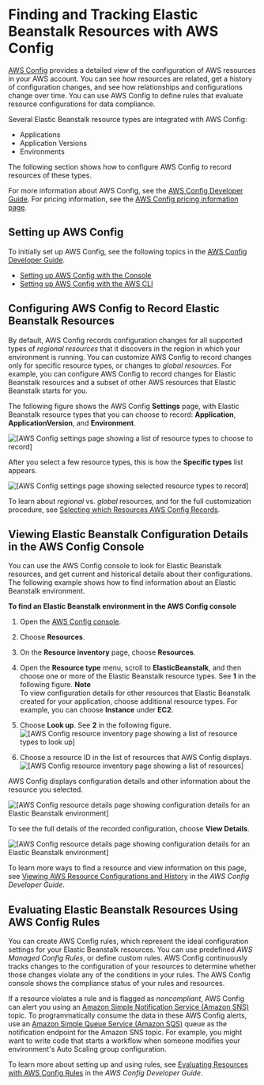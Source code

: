 # Finding and Tracking Elastic Beanstalk Resources with AWS Config<a name="AWSHowTo.config"></a>

[AWS Config](https://aws.amazon.com/config/) provides a detailed view of the configuration of AWS resources in your AWS account\. You can see how resources are related, get a history of configuration changes, and see how relationships and configurations change over time\. You can use AWS Config to define rules that evaluate resource configurations for data compliance\.

Several Elastic Beanstalk resource types are integrated with AWS Config:
+ Applications
+ Application Versions
+ Environments

The following section shows how to configure AWS Config to record resources of these types\.

For more information about AWS Config, see the [AWS Config Developer Guide](http://docs.aws.amazon.com/config/latest/developerguide/)\. For pricing information, see the [AWS Config pricing information page](https://aws.amazon.com/config/pricing/)\.

## Setting up AWS Config<a name="AWSHowTo.config.setup"></a>

To initially set up AWS Config, see the following topics in the [AWS Config Developer Guide](http://docs.aws.amazon.com/config/latest/developerguide/)\.
+ [Setting up AWS Config with the Console](http://docs.aws.amazon.com/config/latest/developerguide/gs-console.html)
+ [Setting up AWS Config with the AWS CLI](http://docs.aws.amazon.com/config/latest/developerguide/gs-cli.html)

## Configuring AWS Config to Record Elastic Beanstalk Resources<a name="AWSHowTo.config.record"></a>

By default, AWS Config records configuration changes for all supported types of *regional resources* that it discovers in the region in which your environment is running\. You can customize AWS Config to record changes only for specific resource types, or changes to *global resources*\. For example, you can configure AWS Config to record changes for Elastic Beanstalk resources and a subset of other AWS resources that Elastic Beanstalk starts for you\.

The following figure shows the AWS Config **Settings** page, with Elastic Beanstalk resource types that you can choose to record: **Application**, **ApplicationVersion**, and **Environment**\.

![\[AWS Config settings page showing a list of resource types to choose to record\]](http://docs.aws.amazon.com/elasticbeanstalk/latest/dg/images/cc-settings-resource-types.png)

After you select a few resource types, this is how the **Specific types** list appears\.

![\[AWS Config settings page showing selected resource types to record\]](http://docs.aws.amazon.com/elasticbeanstalk/latest/dg/images/cc-settings-resource-types-selected.png)

To learn about *regional* vs\. *global* resources, and for the full customization procedure, see [Selecting which Resources AWS Config Records](http://docs.aws.amazon.com/config/latest/developerguide/select-resources.html)\.

## Viewing Elastic Beanstalk Configuration Details in the AWS Config Console<a name="AWSHowTo.config.viewing"></a>

You can use the AWS Config console to look for Elastic Beanstalk resources, and get current and historical details about their configurations\. The following example shows how to find information about an Elastic Beanstalk environment\.

**To find an Elastic Beanstalk environment in the AWS Config console**

1. Open the [AWS Config console](https://console.aws.amazon.com/config)\.

1. Choose **Resources**\.

1. On the **Resource inventory** page, choose **Resources**\.

1. Open the **Resource type** menu, scroll to **ElasticBeanstalk**, and then choose one or more of the Elastic Beanstalk resource types\. See **1** in the following figure\.
**Note**  
To view configuration details for other resources that Elastic Beanstalk created for your application, choose additional resource types\. For example, you can choose **Instance** under **EC2**\.

1. Choose **Look up**\. See **2** in the following figure\.  
![\[AWS Config resource inventory page showing a list of resource types to look up\]](http://docs.aws.amazon.com/elasticbeanstalk/latest/dg/images/cc-resources-dropdown.png)

1. Choose a resource ID in the list of resources that AWS Config displays\.  
![\[AWS Config resource inventory page showing a list of resources\]](http://docs.aws.amazon.com/elasticbeanstalk/latest/dg/images/cc-resources-list.png)

AWS Config displays configuration details and other information about the resource you selected\.

![\[AWS Config resource details page showing configuration details for an Elastic Beanstalk environment\]](http://docs.aws.amazon.com/elasticbeanstalk/latest/dg/images/cc-resources-resource-details.png)

To see the full details of the recorded configuration, choose **View Details**\.

![\[AWS Config resource details page showing configuration details for an Elastic Beanstalk environment\]](http://docs.aws.amazon.com/elasticbeanstalk/latest/dg/images/cc-resources-view-details.png)

To learn more ways to find a resource and view information on this page, see [Viewing AWS Resource Configurations and History](http://docs.aws.amazon.com/config/latest/developerguide/view-manage-resource.html) in the *AWS Config Developer Guide*\.

## Evaluating Elastic Beanstalk Resources Using AWS Config Rules<a name="AWSHowTo.config.rules"></a>

You can create AWS Config rules, which represent the ideal configuration settings for your Elastic Beanstalk resources\. You can use predefined *AWS Managed Config Rules*, or define custom rules\. AWS Config continuously tracks changes to the configuration of your resources to determine whether those changes violate any of the conditions in your rules\. The AWS Config console shows the compliance status of your rules and resources\.

If a resource violates a rule and is flagged as *noncompliant*, AWS Config can alert you using an [Amazon Simple Notification Service \(Amazon SNS\)](https://aws.amazon.com/sns/) topic\. To programmatically consume the data in these AWS Config alerts, use an [Amazon Simple Queue Service \(Amazon SQS\)](https://aws.amazon.com/sqs/) queue as the notification endpoint for the Amazon SNS topic\. For example, you might want to write code that starts a workflow when someone modifies your environment's Auto Scaling group configuration\.

To learn more about setting up and using rules, see [Evaluating Resources with AWS Config Rules](http://docs.aws.amazon.com/config/latest/developerguide/evaluate-config.html) in the *AWS Config Developer Guide*\.